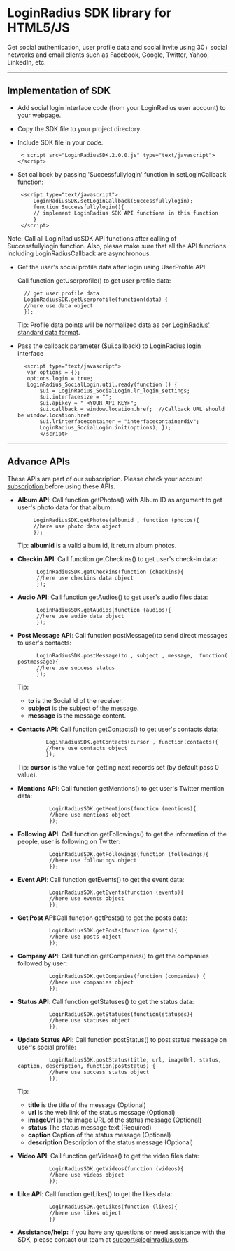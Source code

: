 LoginRadius SDK library for HTML5/JS
=====================
Get social authentication, user profile data and social invite using 30+ social networks and email clients such as Facebook, Google, Twitter, Yahoo, LinkedIn, etc.

----------
Implementation of SDK
----------
 - Add social login interface code (from your LoginRadius user account) to your webpage.
 - Copy the SDK file to your project directory.
 - Include SDK file in your code.
 
        < script src="LoginRadiusSDK.2.0.0.js" type="text/javascript"></script>

 - Set callback by passing 'Successfullylogin' function in setLoginCallback function:
 
        <script type="text/javascript">
            LoginRadiusSDK.setLoginCallback(Successfullylogin);
            function Successfullylogin(){
            // implement LoginRadius SDK API functions in this function
            }
        </script>

Note: Call all LoginRadiusSDK API functions after calling of Successfullylogin function. Also, plesae make sure that all the API functions including LoginRadiusCallback are asynchronous. 

- Get the user's social profile data after login using UserProfile API
    
    Call function getUserprofile() to get user profile data:
 
        // get user profile data
        LoginRadiusSDK.getUserprofile(function(data) {  
        //here use data object
        });

  Tip: Profile data points will be normalized data as per <a href="https://github.com/guptadeepak/LoginRadius/blob/master/ReadMe-DataFeeds.md#loginradius-unified-social-api">LoginRadius' standard data format</a>.
 
- Pass the callback parameter ($ui.callback) to LoginRadius login interface
 
        <script type="text/javascript">      
         var options = {}; 
         options.login = true; 
         LoginRadius_SocialLogin.util.ready(function () { 
             $ui = LoginRadius_SocialLogin.lr_login_settings; 
             $ui.interfacesize = ""; 
             $ui.apikey = " ​<YOUR API KEY>"; 
             $ui.callback = window.location.href;  //Callback URL should be window.location.href
             $ui.lrinterfacecontainer = "interfacecontainerdiv"; 
             LoginRadius_SocialLogin.init(options); });
             </script>

 ----------
 Advance APIs
 ----------
 These APIs are part of our subscription. Please check your account <a href="http://www.loginradius.com/packages"> subscription </a> before using these APIs.
-  **Album API**: Call function getPhotos() with Album ID as argument to get user's photo data for that album:
 
			LoginRadiusSDK.getPhotos(albumid , function (photos){
			//here use photo data object
			});

    Tip: **albumid** is a valid album id, it return album photos.
  
- **Checkin API**: Call function getCheckins() to get user's check-in data:

			LoginRadiusSDK.getCheckins(function (checkins){
			//here use checkins data object
			});
 
- **Audio API**:	Call function getAudios() to get user's audio files data:
 
			LoginRadiusSDK.getAudios(function (audios){
			//here use audio data object
			});

- **Post Message API**: Call function postMessage()to send direct messages to user's contacts:
 
			LoginRadiusSDK.postMessage(to , subject , message,  function( postmessage){
			//here use success status
			});

    Tip:
    - **to** is the Social Id of the receiver.
    - **subject** is the subject of the message.
    - **message** is the message content.

-  **Contacts API**:	Call function getContacts() to get user's contacts data:

				LoginRadiusSDK.getContacts(cursor , function(contacts){
				//here use contacts object
				});

    Tip: **cursor** is the value for getting next records set (by default pass 0 value).

- **Mentions  API**: Call function getMentions() to get user's Twitter mention data:

				LoginRadiusSDK.getMentions(function (mentions){
				//here use mentions object
				});

- **Following API**: Call function getFollowings() to get the information of the people, user is following on Twitter:
 
				LoginRadiusSDK.getFollowings(function (followings){
				//here use followings object
				});

- **Event API**: Call function getEvents() to get the event data:

				LoginRadiusSDK.getEvents(function (events){
				//here use events object
				});

- **Get Post API**:Call function getPosts() to get the posts data:

				LoginRadiusSDK.getPosts(function (posts){
				//here use posts object
				});

- **Company API**: Call function getCompanies() to get the companies followed by user:
 
				LoginRadiusSDK.getCompanies(function (companies) {
				//here use companies object
				});

- **Status API**: Call function getStatuses() to get the status data:

				LoginRadiusSDK.getStatuses(function(statuses){
				//here use statuses object
				});

- **Update Status API**: Call function postStatus() to post status message on user's social profile:
				
				LoginRadiusSDK.postStatus(title, url, imageUrl, status, caption, description, function(poststatus) {
				//here use success status object
				});

    Tip:
    - **title** is the title of the message (Optional)
    - **url** is the web link of the status message (Optional)
    - **imageUrl** is the image URL of the status message (Optional)
    - **status** The status message text (Required)
    - **caption** Caption of the status message (Optional)
    - **description** Description of the status message (Optional)
    
    
- **Video API**: Call function getVideos() to get the video files data:
				
				LoginRadiusSDK.getVideos(function (videos){
				//here use videos object
				});
 
- **Like API**: Call function getLikes() to get the likes data:
				
				LoginRadiusSDK.getLikes(function (likes){
				//here use likes object
				})


 - **Assistance/help:** If you have any questions or need assistance with the SDK, please contact our team at support@loginradius.com.

